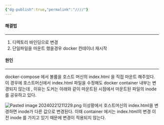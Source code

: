 ```yaml
---
{"dg-publish":true,"permalink":"////"}
---
```




#### 해결법
---
1. 디렉토리 바인딩으로 변경
2. 단일파일을 마운트 했을경우 docker 컨테이너 재시작


#### 원인
---

docker-compose 에서 볼륨을 호스트 머신의 index.html 을 직접 마운트 해주었다.
이 경우에 호스트머신에서  index.html 파일을 수정해도 docker container 내부는 변경되지 않는데 , 이유는 도커는 아래와 같이 마운트된 시점에서 마운트된 파일의 inode를 공유하고 있다.

![Pasted image 20240221211229.png](/img/user/0.%20%EC%9D%B4%EB%AF%B8%EC%A7%80/Pasted%20image%2020240221211229.png)
이상황에서 호스트머신의 index.html을 변경하면 inode가 다른 값으로 변경된다. 이때 container 에서는 index.html의 변경 이전 inode 를 가지고 있기 때문에 변경이 적용되지 않는다.
